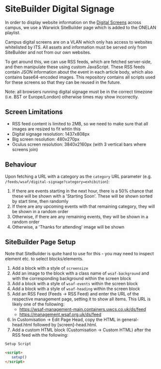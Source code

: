 # SiteBuilder Digital Signage
In order to display website information on the [Digital Screens](https://warwick.ac.uk/services/engagementgroup/marketing/digitalengagement/screens/) across campus, we use a Warwick SiteBuilder page which is added to the ONELAN playlist.

Campus digital screens are on a VLAN which only has access to websites whitelisted by ITS. All assets and information must be served only from SiteBuilder and not from our own websites.

To get around this, we can use RSS feeds, which are fetched server-side, and then manipulate these using custom JavaScript. These RSS feeds contain JSON information about the event in each article body, which also contains base64-encoded images. This repository contains all scripts used for these screens so that they can be reused in the future.

Note: all browsers running digital signage must be in the correct timezone (i.e. BST or Europe/London) otherwise times may show incorrectly.

## Screen Limitations
* RSS feed content is limited to 2MB, so we need to make sure that all images are resized to fit whtin this
* Digital signage resolution: 1437x808px
* Big screen resolution: 480x270px
* Oculus screen resolution: 3840x2160px (with 3 vertical bars where screens join)

## Behaviour
Upon fetching a URL with a category as the `category` URL parameter (e.g. `/feeds/wsaf/digital-signage?category=exhibition`):
1. If there are events starting in the next hour, there is a 50% chance that these will be shown with a 'Starting Soon'. These will be shown sorted by start time, then randomly
2. If there are any upcoming events with that remaining category, they will be shown in a random order
3. Otherwise, if there are any remaining events, they will be shown in a random order
4. Otherwise, a 'Thanks for attending' image will be shown

## SiteBuilder Page Setup
Note that SiteBuilder is quite hard to use for this - you may need to inspect element etc. to select blocks/elements.

1. Add a block with a style of `screensize`
2. Add an image to the block with a class name of `wsaf-background` and with the corresponding background within the screen block
3. Add a block with a style of `wsaf-events` within the screen block
4. Add a block with a style of `wsaf-heading` within the screen block
5. Add an RSS Feed (Feeds -> RSS Feed) and enter the URL of the respective management page, setting it to show all items. This URL is likely one of the following:
   * https://wsaf-management-main.containers.uwcs.co.uk/ds/feed
   * https://management.wsaf.org.uk/ds/feed
6. In Customisation -> Edit Page Head, copy the HTML in general-head.html followed by [screen]-head.html.
7. Add a custom HTML block (Customisation -> Custom HTML) after the RSS feed with the following:
```html
Setup Script

<script>
   setup()
</script>
```